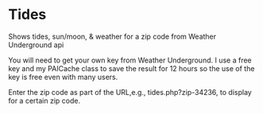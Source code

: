 # Tides
Shows tides, sun/moon, &amp; weather for a zip code from Weather Underground api

You will need to get your own key from Weather Underground. I use a free key and my PAICache class to save the result for 12 hours so the use of the key is free even with many users.

Enter the zip code as part of the URL,e.g., tides.php?zip-34236, to display for a certain zip code.
